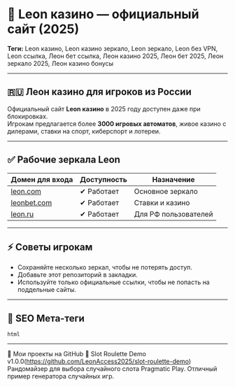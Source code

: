 # 🧩 Leon казино — официальный сайт (2025)

**Теги:** Leon казино, Leon казино зеркало, Leon зеркало, Leon без VPN, Leon ссылка, Леон бет ссылка, Леон казино 2025, Леон бет 2025, Леон зеркало 2025, Леон казино бонусы  

---

## 🇷🇺 Леон казино для игроков из России

Официальный сайт **Leon казино** в 2025 году доступен даже при блокировках.  
Игрокам предлагается более **3000 игровых автоматов**, живое казино с дилерами, ставки на спорт, киберспорт и лотереи.  

---

## ✅ Рабочие зеркала Leon

| Домен для входа | Доступность | Назначение |
|-----------------|-------------|------------|
| [leon.com]([https://k56thc2itt.com/?serial=36018&creative_id=1246](https://k56thc2itt.com/?serial=36018&creative_id=1246&anid=SENTINO&path=registration&retentionId=a8aecea0-2dac-41a0-82ca-59e0cf53f33f&utm_source=russia&utm_medium=Alina&utm_campaign=KingQONK&utm_term=SENTINO)) | ✔ Работает | Основное зеркало |
| [leonbet.com]([https://k56thc2itt.com/?serial=36018&creative_id=1246](https://k56thc2itt.com/?serial=36018&creative_id=1246&anid=SENTINO&path=registration&retentionId=a8aecea0-2dac-41a0-82ca-59e0cf53f33f&utm_source=russia&utm_medium=Alina&utm_campaign=KingQONK&utm_term=SENTINO)) | ✔ Работает | Ставки и казино |
| [leon.ru]([https://k56thc2itt.com/?serial=36018&creative_id=1246](https://k56thc2itt.com/?serial=36018&creative_id=1246&anid=SENTINO&path=registration&retentionId=a8aecea0-2dac-41a0-82ca-59e0cf53f33f&utm_source=russia&utm_medium=Alina&utm_campaign=KingQONK&utm_term=SENTINO)) | ✔ Работает | Для РФ пользователей |

---

## ⚡ Советы игрокам

- Сохраняйте несколько зеркал, чтобы не потерять доступ.  
- Добавьте этот репозиторий в закладки.  
- Используйте только официальные ссылки, чтобы не попасть на поддельные сайты.  

---

## 🧠 SEO Мета-теги

```html```
<title>Leon казино — официальный сайт 2025 | Рабочие зеркала Leon</title>
<meta name="description" content="Leon казино официальный сайт 2025. Рабочие зеркала для входа в LeonBet и Leon Casino из России без VPN. Быстрый доступ и бонусы.">
<meta name="keywords" content="Leon казино, Leon казино зеркало, Leon зеркало 2025, LeonBet зеркало, Леон RU, Leon Casino вход, Леон казино бонусы">
<meta name="author" content="LeonAccess2025">

---

🔗 Мои проекты на GitHub
🎰 Slot Roulette Demo v1.0.0(https://github.com/LeonAccess2025/slot-roulette-demo)
Рандомайзер для выбора случайного слота Pragmatic Play. Отличный пример генератора случайных игр.
